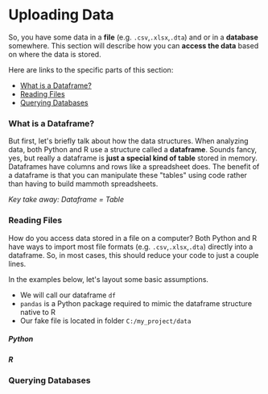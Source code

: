 # Uploading Data

So, you have some data in a __file__ (e.g. `.csv`,`.xlsx`,`.dta`) and or in a __database__ somewhere.  This section will describe how you can __access the data__ based on where the data is stored.

Here are links to the specific parts of this section:
- <a href="#dfs">What is a Dataframe?</a>
- <a href="#files">Reading Files</a>
- <a href="#dbs">Querying Databases</a>

### <a name="dfs">What is a Dataframe?</a>

But first, let's briefly talk about how the data structures.  When analyzing data, both Python and R use a structure called a __dataframe__.  Sounds fancy, yes, but really a dataframe is __just a special kind of table__ stored in memory.  Dataframes have columns and rows like a spreadsheet does.  The benefit of a dataframe is that you can manipulate these "tables" using code rather than having to build mammoth spreadsheets.

*Key take away: Dataframe = Table*

### <a name="files">Reading Files</a>
How do you access data stored in a file on a computer?  Both Python and R have ways to import most file formats (e.g. `.csv`,`.xlsx`,`.dta`) directly into a dataframe.  So, in most cases, this should reduce your code to just a couple lines.

In the examples below, let's layout some basic assumptions. 
- We will call our dataframe `df` 
- `pandas` is a Python package required to mimic the dataframe structure native to R
- Our fake file is located in folder `C:/my_project/data`

##### Python

##### R

### <a name="dbs">Querying Databases</a>
